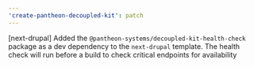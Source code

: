 ```yaml
---
'create-pantheon-decoupled-kit': patch
---
```


[next-drupal] Added the `@pantheon-systems/decoupled-kit-health-check` package
as a dev dependency to the `next-drupal` template. The health check will run
before a build to check critical endpoints for availability
